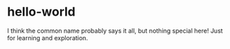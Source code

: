 # hello-world
I think the common name probably says it all, but nothing special here! Just for learning and exploration. 


